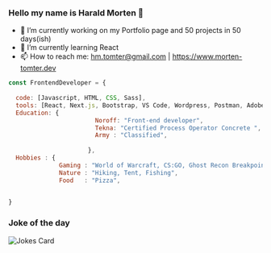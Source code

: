 ### Hello my name is Harald Morten 👋

- 🔭 I’m currently working on my Portfolio page and 50 projects in 50 days(ish)
- 🌱 I’m currently learning React
- 📫 How to reach me: hm.tomter@gmail.com | https://www.morten-tomter.dev





```javascript
const FrontendDeveloper = {
  
  code: [Javascript, HTML, CSS, Sass],
  tools: [React, Next.js, Bootstrap, VS Code, Wordpress, Postman, Adobe XD]
  Education: {
                        Noroff: "Front-end developer",
                        Tekna: "Certified Process Operator Concrete ",
                        Army : "Classified",
                       
                      },
  Hobbies : {
              Gaming : "World of Warcraft, CS:GO, Ghost Recon Breakpoint, Resident Evil",
              Nature : "Hiking, Tent, Fishing",
              Food   : "Pizza",
              

}
```



### Joke of the day
<img src="https://readme-jokes.vercel.app/api?hideBorder&theme=cobalt&qColor=%23944bcc&aColor=%23bbdb51" alt="Jokes Card" />
